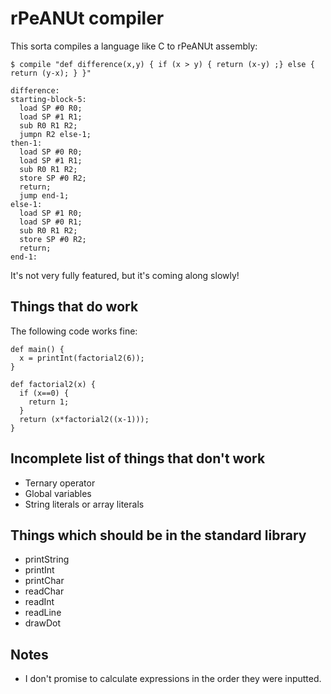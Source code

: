 # rPeANUt compiler

This sorta compiles a language like C to rPeANUt assembly:

```
$ compile "def difference(x,y) { if (x > y) { return (x-y) ;} else { return (y-x); } }"

difference:
starting-block-5:
  load SP #0 R0;
  load SP #1 R1;
  sub R0 R1 R2;
  jumpn R2 else-1;
then-1:
  load SP #0 R0;
  load SP #1 R1;
  sub R0 R1 R2;
  store SP #0 R2;
  return;
  jump end-1;
else-1:
  load SP #1 R0;
  load SP #0 R1;
  sub R0 R1 R2;
  store SP #0 R2;
  return;
end-1:

```

It's not very fully featured, but it's coming along slowly!

## Things that do work

The following code works fine:
```
def main() {
  x = printInt(factorial2(6));
}

def factorial2(x) {
  if (x==0) {
    return 1;
  }
  return (x*factorial2((x-1)));
}
```

## Incomplete list of things that don't work
- Ternary operator
- Global variables
- String literals or array literals

## Things which should be in the standard library
- printString
- printInt
- printChar
- readChar
- readInt
- readLine
- drawDot

## Notes
- I don't promise to calculate expressions in the order they were inputted.